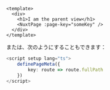 ```vue [pages/parent.vue]
<template>
  <div>
    <h1>I am the parent view</h1>
    <NuxtPage :page-key="someKey" />
  </div>
</template>
```

または、次のようにすることもできます：

```ts [pages/child.vue]
<script setup lang="ts">
    definePageMeta({
        key: route => route.fullPath
    })
</script>
```